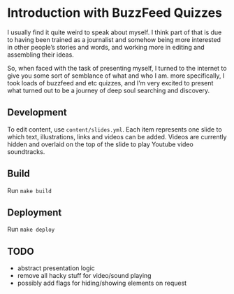 # Introduction with BuzzFeed Quizzes
I usually find it quite weird to speak about myself. I think part of that is due to having been trained as a journalist and somehow being more interested in other people’s stories and words, and working more in editing and assembling their ideas.

So, when faced with the task of presenting myself, I turned to the internet to give you some sort of semblance of what and who I am. more specifically, I took loads of buzzfeed and etc quizzes, and I’m very excited to present what turned out to be a journey of deep soul searching and discovery.

## Development
To edit content, use `content/slides.yml`. Each item represents one slide to which text, illustrations, links and videos can be added. Videos are currently hidden and overlaid on the top of the slide to play Youtube video soundtracks.

## Build
Run `make build`

## Deployment
Run `make deploy`

## TODO
* abstract presentation logic
* remove all hacky stuff for video/sound playing
* possibly add flags for hiding/showing elements on request
